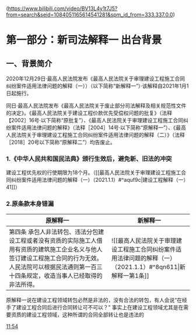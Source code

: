 (https://www.bilibili.com/video/BV13L4y1t7J5?from=search&seid=1084051165614541281&spm_id_from=333.337.0.0)
# 第一部分：新司法解释一 出台背景
## 一、背景简介
2020年12月29日·最高人民法院发布《最高人民法院关于审理建设工程施工合同纠纷案件适用法律问题的解释（一））（以下简称“新解释一”）·该解释自2021年1月1日起施行。

同日·最高人民法院发布《最高人民法院关于废止部分司法解释及相关规范性文件的决定》。《最高人民法院关于建设工程价款优先受偿权问题的批复》（法释【2002］16号·以下简称“原批复”）、《最高人民法院关于审理建设工程施工合同纠纷案件适用法律问题的解释》（法释［2004］14号·以下简称“原解释一”）、《最高人民法院关于审理建设工程施工合同纠纷案件适用法律问题的解释（二）》（法释［2018］20号以下简称“原解释二”）均告废止。

### 1.《中华人民共和国民法典》颁行生效后，避免新、旧法的冲突

建设工程优先权的行使期限为18个月。（[[最高人民法院关于审理建设工程施工合同纠纷案件适用法律问题的解释（一）（2021.1.1）#^aquf9c|建设工程解释（一）41]]）

### 2.原条款本身错漏
| 原解释一 | 新解释一 |
| -------- | -------- |
|第四条 承包人非法转包、违法分包建设工程或者没有资质的实际施工人借用有资质的建筑施工企业名义与他人签订建设工程施工合同的行为无效。人民法院可以根据民法通则第一百三十四条规定，收造当事人已经取得的非法所得。|![[最高人民法院关于审理建设工程施工合同纠纷案件适用法律问题的解释（一）（2021.1.1）#^8qn611\|新解释一第1条]]|

原解释一说在建设工程领域转包必然是非法的，没有合法的转包，有人会说“在经手了建设工程合同后进行合同转让可不可以？”
事实上在建设工程领域尤其是在需要资质的建设工程领域，这种所谓的合同全部转让也是违法的

[11:54](https://www.bilibili.com/video/BV13L4y1t7J5?from=search&seid=1084051165614541281&spm_id_from=333.337.0.0#t=714.480211)